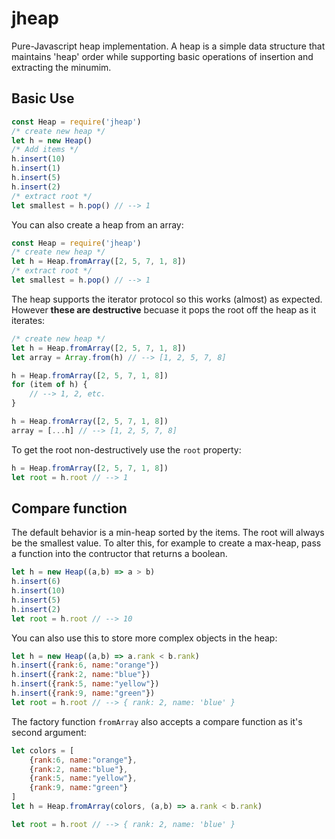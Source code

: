 # jheap
Pure-Javascript heap implementation. A heap is a simple data structure that maintains 'heap' order while supporting basic operations of insertion and extracting the minumim.

## Basic Use
``` js
const Heap = require('jheap')
/* create new heap */
let h = new Heap()
/* Add items */
h.insert(10)
h.insert(1)
h.insert(5)
h.insert(2)
/* extract root */
let smallest = h.pop() // --> 1
```
You can also create a heap from an array:
``` js
const Heap = require('jheap')
/* create new heap */
let h = Heap.fromArray([2, 5, 7, 1, 8])
/* extract root */
let smallest = h.pop() // --> 1
```

The heap supports the iterator protocol so this works (almost) as expected. However **these are destructive** becuase it pops the root off the heap as it iterates:
``` js
/* create new heap */
let h = Heap.fromArray([2, 5, 7, 1, 8])
let array = Array.from(h) // --> [1, 2, 5, 7, 8]

h = Heap.fromArray([2, 5, 7, 1, 8])
for (item of h) {
    // --> 1, 2, etc.
} 

h = Heap.fromArray([2, 5, 7, 1, 8])
array = [...h] // --> [1, 2, 5, 7, 8]
```

To get the root non-destructively use the `root` property:
```js
h = Heap.fromArray([2, 5, 7, 1, 8])
let root = h.root // --> 1
```

## Compare function
The default behavior is a min-heap sorted by the items. The root will always be the smallest value. To alter this, for example to create a max-heap, pass a function into the contructor that returns a boolean.

```js
let h = new Heap((a,b) => a > b)
h.insert(6)
h.insert(10)
h.insert(5)
h.insert(2)
let root = h.root // --> 10
```

You can also use this to store more complex objects in the heap:
```js
let h = new Heap((a,b) => a.rank < b.rank)
h.insert({rank:6, name:"orange"})
h.insert({rank:2, name:"blue"})
h.insert({rank:5, name:"yellow"})
h.insert({rank:9, name:"green"})
let root = h.root // --> { rank: 2, name: 'blue' }
```

The factory function `fromArray` also accepts a compare function as it's second argument:
```js
let colors = [
    {rank:6, name:"orange"},
    {rank:2, name:"blue"},
    {rank:5, name:"yellow"},
    {rank:9, name:"green"}
]
let h = Heap.fromArray(colors, (a,b) => a.rank < b.rank)

let root = h.root // --> { rank: 2, name: 'blue' }
```